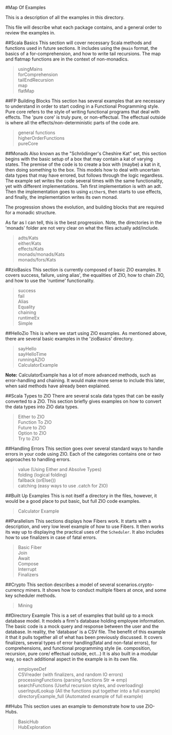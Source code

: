 #Map Of Examples

This is a description of all the examples in this 
directory. 

This file will describe what each package contains, and a general
order to review the examples in. 

##Scala Basics
 This section will cover necessary Scala methods and functions used in 
 future sections. It includes using the `@main` format, the basics of a for-comprehension, and 
how to write tail recursions. The map and flatmap functions are in the context of non-monadics.
 >usingMains <br/>
 >forComprehension<br/>
 >tailEndRecursion<br/>
 >map<br/>
 >flatMap<br/>

##FP Building Blocks
This section has several examples that are necessary to understand in order to
start coding in a Functional Programming style. Pure core refers to the style of writing
functional programs that deal with effects. The 'pure core' is truly pure, or non-effectual.
The effectual outside is where all the effects/non-deterministic parts of the code are. 

>general functions <br/>
>higherOrderFunctions<br/>
> pureCore<br/>

##Monads
Also known as the "Schrödinger's Cheshire Kat" set, this section begins with the basic 
setup of a box that may contain a kat of varying states. The premise of the code is to create a
box with (maybe) a kat in it, then doing something to the box. This models how to deal with uncertain
data types that may have errored, but follows through the logic regardless. The example set writes the 
code several times with the same functionality, yet with different implementations. Teh first implementation
is with an adt. Then the implementation goes to using `either`s, then starts to use effects, and finally, the 
implementation writes its own monad. 

The progression shows the evolution, and building blocks that are required for a monadic structure. 


As far as I can tell, this is the best progression. Note, the directories in the 'monads' folder are not very clear 
on what the files actually add/include.

> adts/Kats <br/>
> either/Kats<br/>
> effects/Kats<br/>
> monads/monads/Kats<br/>
> monads/fors/Kats<br/>


##zioBasics
This section is currently composed of basic ZIO examples. It covers success, failure, using alias', the equalities
of ZIO, how to chain ZIO, and how to use the 'runtime' functionality.

>success<br/>
>fail<br/>
> Alias <br/>
> Equality<br/>
> chaining<br/>
> runtimeEx<br/>
> Simple<br/>

##HelloZio
This is where we start using ZIO examples. As mentioned above, there are several basic examples 
in the 'zioBasics' directory. 

> sayHello<br/>
> sayHelloTime<br/>
> runningAZIO<br/>
> CalculatorExample<br/>
 
**Note:** CalculatorExample has a lot of more advanced methods, such as error-handling and chaining. It would make more sense to
include this later, when said methods have already been explained.

##Scala Types to ZIO
There are several scala data types that can be easily converted to a ZIO. This section briefly gives examples on how to
convert the data types into ZIO data types.

>Either to ZIO<br/>
> Function To ZIO<br/>
> Future to ZIO<br/>
> Option to ZIO<br/>
> Try to ZIO<br/>

##Handling Errors
This section goes over several standard ways to handle errors in your code using ZIO. Each of the categories contains one or 
two approaches to handling errors.

>value (Using Either and Absolve Types)<br/>
>folding (logical folding)<br/>
> fallback (orElse())<br/>
> catching (easy ways to use .catch for ZIO)<br/>

##Built Up Examples
This is not itself a directory in the files, however, it would be a good place to put basic, but full ZIO
code examples. 
>Calculator Example<br/>

##Parallelism
This sections displays how Fibers work. It starts with a description, and very low level example of how to use Fibers.
It then works its way up to displaying the practical uses of the `Scheduler`. It also includes how to use finalizers in 
case of fatal errors.

> Basic Fiber<br/>
> Join<br/>
> Await<br/>
> Compose<br/>
> Interrupt<br/>
> Finalizers <br/>


##Crypto
This section describes a model of several scenarios.crypto-currency miners. It shows how to conduct multiple fibers at once, and some key scheduler methods.

>Mining<br/>


##Directory Example
This is a set of examples that build up to a mock database model. It models a firm's database holding employee information.
The basic code is a mock query and response between the user and the database. In reality, the 'database' is a CSV file.
The benefit of this example it that it pulls together all of what has been previously discussed. It covers finalizers,
several types of error handling(fatal and non-fatal errors), for comprehensions, and
functional programming style (ie. composition, recursion, pure core/ effectual outside, ect...)
It is also built in a modular way, so each additional aspect in the example is in its own file. 

> employeeDef <br/>
> CSVreader (with finalizers, and random IO errors)<br/>
> processingFunctions (parsing functions Str => emp)<br/>
> searchFunctions (Useful recursion styles, and overloading)<br/>
> userInputLookup (All the functions put together into a full example)<br/>
> directoryExample_full (Automated example of full example)<br/>

##Hubs
This section uses an example to demonstrate how to use ZIO-Hubs. 

>BasicHub<br/>
>HubExploration<br/>
